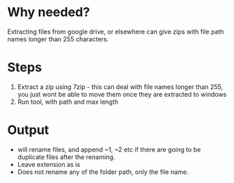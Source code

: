 # Why needed?
Extracting files from google drive, or elsewhere can give zips with file path names longer than 255 characters.

# Steps
1. Extract a zip using 7zip - this can deal with file names longer than 255, you just wont be able to move them once they are extracted to windows
2. Run tool, with path and max length

# Output
- will rename files, and append ~1, ~2 etc if there are going to be duplicate files after the renaming.
- Leave extension as is
- Does not rename any of the folder path, only the file name.